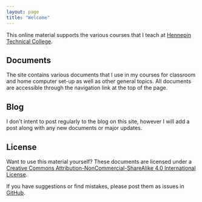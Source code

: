 ```yaml
---
layout: page
title: "Welcome"
---
```


This online material supports the various courses that I teach at [Hennepin Technical College](https://www.hennepintech.edu/). 


## Documents
The site contains various documents that I use in my courses for classroom and home computer set-up as well as other general topics. All documents are accessible through the navigation link at the top of the page.  


## Blog
I don't intent to post regularly to the blog on this site, however I will add a post along with any new documents or major updates.


## License
Want to use this material yourself? These documents are licensed under a [Creative Commons Attribution-NonCommercial-ShareAlike 4.0 International License](http://creativecommons.org/licenses/by-nc-sa/4.0/).

If you have suggestions or find mistakes, please post them as issues in [GitHub](https://github.com/htcMosman/courses-gen/issues).

